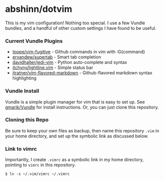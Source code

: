abshinn/dotvim
===

This is my vim configuration! Nothing too special. I use a few Vundle bundles, and a handful of other custom settings I have found to be useful.

### Current Vundle Plugins

- [tpope/vim-fugitive](http://github.com/tpope/vim-fugitive) - Github commands in vim with :G{command}
- [ervandew/supertab](http://github.com/ervandew/supertab) - Smart tab completion
- [davidhalter/jedi-vim](http://github.com/davidhalter/jedi-vim) - Python auto-complete and syntax
- [itchyny/lightline.vim](http://github.com/itchyny/lightline.vim) - Simple status bar
- [jtratner/vim-flavored-markdown](http://github.com/jtratner/vim-flavored-markdown) - Github-flavored markdown syntax highlighting

### Vundle Install

Vundle is a simple plugin manager for vim that is easy to set up. See [gmarik/Vundle](https://github.com/gmarik/Vundle.vim) for install instructions. Or, you can just clone this repository.

### Cloning this Repo

Be sure to keep your own files as backup, then name this repository `.vim` in your home directory, and set up the symbolic link as discussed below.

### Link to vimrc

Importantly, I create `.vimrc` as a symbolic link in my home directory, pointing to `vimrc` in this repository.

```shell
$ ln -s ~/.vim/vimrc ~/.vimrc
```

